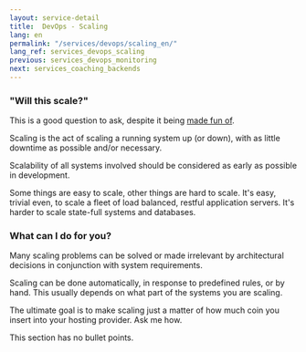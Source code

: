 ```yaml
---
layout: service-detail
title:  DevOps - Scaling
lang: en
permalink: "/services/devops/scaling_en/"
lang_ref: services_devops_scaling
previous: services_devops_monitoring
next: services_coaching_backends
---
```

### "Will this scale?"
This is a good question to ask, despite it being [made fun of](https://medium.com/conquering-corporate-america/10-tricks-to-appear-smart-during-meetings-27b489a39d1a).

Scaling is the act of scaling a running system up (or down), with as little downtime as possible and/or necessary.

Scalability of all systems involved should be considered as early as possible in development.

Some things are easy to scale, other things are hard to scale. It's easy, trivial even, to scale a fleet of load balanced, restful application servers. It's harder to scale state-full systems and databases.

### What can I do for you?

Many scaling problems can be solved or made irrelevant by architectural decisions in conjunction with system requirements.

Scaling can be done automatically, in response to predefined rules, or by hand. This usually depends on what part of the systems you are scaling.

The ultimate goal is to make scaling just a matter of how much coin you insert into your hosting provider. Ask me how.

This section has no bullet points.
